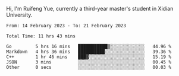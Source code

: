 Hi, I'm Ruifeng Yue, currently a third-year master's student in Xidian University.

<!--
**yrf105/yrf105** is a ✨ _special_ ✨ repository because its `README.md` (this file) appears on your GitHub profile.

Here are some ideas to get you started:

- 🔭 I’m currently working on ...
- 🌱 I’m currently learning ...
- 👯 I’m looking to collaborate on ...
- 🤔 I’m looking for help with ...
- 💬 Ask me about ...
- 📫 How to reach me: ...
- 😄 Pronouns: ...
- ⚡ Fun fact: ...
-->

<!--START_SECTION:waka-->

```text
From: 14 February 2023 - To: 21 February 2023

Total Time: 11 hrs 43 mins

Go         5 hrs 16 mins   ███████████▒░░░░░░░░░░░░░   44.96 %
Markdown   4 hrs 36 mins   ██████████░░░░░░░░░░░░░░░   39.36 %
C++        1 hr 46 mins    ███▓░░░░░░░░░░░░░░░░░░░░░   15.19 %
JSON       3 mins          ░░░░░░░░░░░░░░░░░░░░░░░░░   00.45 %
Other      0 secs          ░░░░░░░░░░░░░░░░░░░░░░░░░   00.03 %
```

<!--END_SECTION:waka-->
